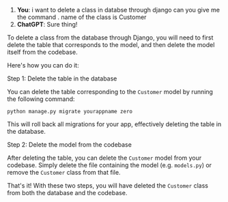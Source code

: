 1. **You**: i want to delete a class in databse through django can you give me the command . name of the class is Customer
2. **ChatGPT**: Sure thing! 

To delete a class from the database through Django, you will need to first delete the table that corresponds to the model, and then delete the model itself from the codebase.

Here's how you can do it:

Step 1: Delete the table in the database

You can delete the table corresponding to the `Customer` model by running the following command:

```
python manage.py migrate yourappname zero
```

This will roll back all migrations for your app, effectively deleting the table in the database.

Step 2: Delete the model from the codebase

After deleting the table, you can delete the `Customer` model from your codebase. Simply delete the file containing the model (e.g. `models.py`) or remove the `Customer` class from that file.

That's it! With these two steps, you will have deleted the `Customer` class from both the database and the codebase.